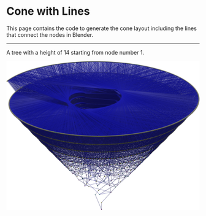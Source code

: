 # Cone with Lines

This page contains the code to generate the cone layout including the lines that connect the nodes in Blender.

---

A tree with a height of 14 starting from node number 1.

![](cone_lines.png)
